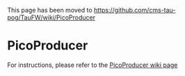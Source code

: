 This page has been moved to https://github.com/cms-tau-pog/TauFW/wiki/PicoProducer


# PicoProducer

For instructions, please refer to the [PicoProducer wiki page](https://github.com/cms-tau-pog/TauFW/wiki/PicoProducer)